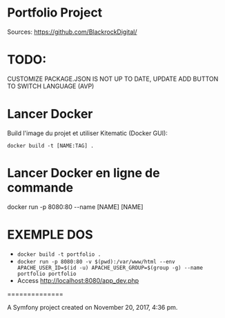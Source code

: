 Portfolio Project
=================

Sources:
<https://github.com/BlackrockDigital/>


# TODO:
CUSTOMIZE
PACKAGE.JSON IS NOT UP TO DATE, UPDATE
ADD BUTTON TO SWITCH LANGUAGE (AVP)

# Lancer Docker 
Build l'image du projet et utiliser Kitematic (Docker GUI):

 `docker build -t [NAME:TAG] .`

# Lancer Docker en ligne de commande

 docker run
 -p 8080:80
 --name [NAME] [NAME]


EXEMPLE DOS
========

* `docker build -t portfolio .`
* `docker run -p 8080:80 -v $(pwd):/var/www/html --env APACHE_USER_ID=$(id -u) APACHE_USER_GROUP=$(group -g) --name portfolio portfolio` 
* Access <http://localhost:8080/app_dev.php>

==============

A Symfony project created on November 20, 2017, 4:36 pm.

